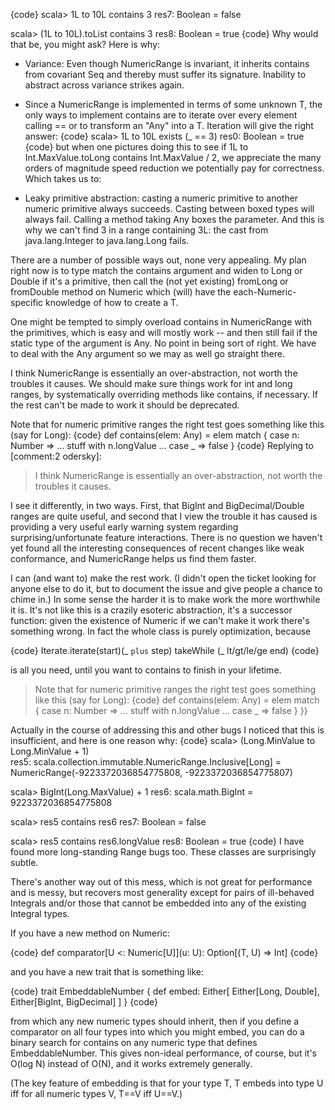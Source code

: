 {code}
scala> 1L to 10L contains 3
res7: Boolean = false

scala> (1L to 10L).toList contains 3
res8: Boolean = true
{code}
Why would that be, you might ask? Here is why:

* Variance: Even though NumericRange is invariant, it inherits contains from covariant Seq and thereby must suffer its signature.  Inability to abstract across variance strikes again.

* Since a NumericRange is implemented in terms of some unknown T, the only ways to implement contains are to iterate over every element calling == or to transform an "Any" into a T.  Iteration will give the right answer:
{code}
scala> 1L to 10L exists (_ == 3)
res0: Boolean = true         
{code}
but when one pictures doing this to see if 1L to Int.MaxValue.toLong contains Int.MaxValue / 2, we appreciate the many orders of magnitude speed reduction we potentially pay for correctness.  Which takes us to:

* Leaky primitive abstraction: casting a numeric primitive to another numeric primitive always succeeds.  Casting between boxed types will always fail.  Calling a method taking Any boxes the parameter.  And this is why we can't find 3 in a range containing 3L: the cast from java.lang.Integer to java.lang.Long fails.

There are a number of possible ways out, none very appealing.  My plan right now is to type match the contains argument and widen to Long or Double if it's a primitive, then call the (not yet existing) fromLong or fromDouble method on Numeric which (will) have the each-Numeric-specific knowledge of how to create a T.

One might be tempted to simply overload contains in NumericRange with the primitives, which is easy and will mostly work -- and then still fail if the static type of the argument is Any.  No point in being sort of right.  We have to deal with the Any argument so we may as well go straight there.

I think NumericRange is essentially an over-abstraction, not worth the troubles it causes. We should make sure things work for int and long ranges, by systematically overriding methods like contains, if necessary. If the rest can't be made to work it should be deprecated.

Note that for numeric primitive ranges the right test goes something like this (say for Long):
{code}
  def contains(elem: Any) = elem match {
    case n: Number => ... stuff with n.longValue ...
    case _ => false
  }
{code}
Replying to [comment:2 odersky]:
> I think NumericRange is essentially an over-abstraction, not worth the troubles it causes.

I see it differently, in two ways.  First, that BigInt and BigDecimal/Double ranges are quite useful, and second that I view the trouble it has caused is providing a very useful early warning system regarding surprising/unfortunate feature interactions.  There is no question we haven't yet found all the interesting consequences of recent changes like weak conformance, and NumericRange helps us find them faster.

I can (and want to) make the rest work.  (I didn't open the ticket looking for anyone else to do it, but to document the issue and give people a chance to chime in.) In some sense the harder it is to make work the more worthwhile it is.  It's not like this is a crazily esoteric abstraction, it's a successor function: given the existence of Numeric if we can't make it work there's something wrong.  In fact the whole class is purely optimization, because

{code}
Iterate.iterate(start)(_ `plus` step) takeWhile (_ lt/gt/le/ge end)
{code}

is all you need, until you want to contains to finish in your lifetime.

> Note that for numeric primitive ranges the right test goes something like this (say for Long):
> {code}
>   def contains(elem: Any) = elem match {
>     case n: Number => ... stuff with n.longValue ...
>     case _ => false
>   }
> }}

Actually in the course of addressing this and other bugs I noticed that this is insufficient, and here is one reason why:
{code}
scala> (Long.MinValue to Long.MinValue + 1)        
res5: scala.collection.immutable.NumericRange.Inclusive[Long] = NumericRange(-9223372036854775808, -9223372036854775807)

scala> BigInt(Long.MaxValue) + 1
res6: scala.math.BigInt = 9223372036854775808

scala> res5 contains res6
res7: Boolean = false

scala> res5 contains res6.longValue
res8: Boolean = true
{code}
I have found more long-standing Range bugs too.  These classes are surprisingly subtle.

There's another way out of this mess, which is not great for performance and is messy, but recovers most generality except for pairs of ill-behaved Integrals and/or those that cannot be embedded into any of the existing Integral types.

If you have a new method on Numeric:

{code}
  def comparator[U <: Numeric[U]](u: U): Option[(T, U) => Int]
{code}

and you have a new trait that is something like:

{code}
  trait EmbeddableNumber {
    def embed: Either[ Either[Long, Double], Either[BigInt, BigDecimal] ]
  }
{code}

from which any new numeric types should inherit, then if you define a comparator on all four types into which you might embed, you can do a binary search for contains on any numeric type that defines EmbeddableNumber.  This gives non-ideal performance, of course, but it's O(log N) instead of O(N), and it works extremely generally.

(The key feature of embedding is that for your type T, T embeds into type U iff for all numeric types V, T==V iff U==V.)
